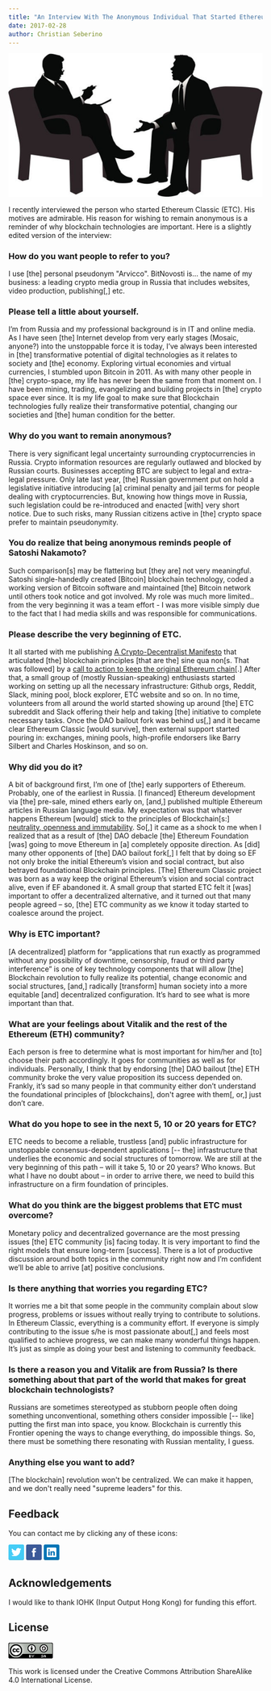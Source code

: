 ```yaml
---
title: "An Interview With The Anonymous Individual That Started Ethereum Classic"
date: 2017-02-28
author: Christian Seberino
---
```


![interview](./dce8d1cb45.jpg)

I recently interviewed the person who started Ethereum Classic (ETC).  His motives are admirable.  His reason for wishing to remain anonymous is a reminder of why blockchain technologies are important.  Here is a slightly edited version of the interview:

### How do you want people to refer to you?

I use [the] personal pseudonym "Arvicco".  BitNovosti is... the name of my business: a leading crypto media group in Russia that includes websites, video production, publishing[,] etc.

### Please tell a little about yourself.

I’m from Russia and my professional background is in IT and online media. As I have seen [the] Internet develop from very early stages (Mosaic, anyone?) into the unstoppable force it is today, I’ve always been interested in [the] transformative potential of digital technologies as it relates to society and [the] economy. Exploring virtual economies and virtual currencies, I stumbled upon Bitcoin in 2011. As with many other people in [the] crypto-space, my life has never been the same from that moment on. I have been mining, trading, evangelizing and building projects in [the] crypto space ever since. It is my life goal to make sure that Blockchain technologies fully realize their transformative potential, changing our societies and [the] human condition for the better.

### Why do you want to remain anonymous?

There is very significant legal uncertainty surrounding cryptocurrencies in Russia. Crypto information resources are regularly outlawed and blocked by Russian courts. Businesses accepting BTC are subject to legal and extra-legal pressure. Only late last year, [the] Russian government put on hold a legislative initiative introducing [a] criminal penalty and jail terms for people dealing with cryptocurrencies. But, knowing how things move in Russia, such legislation could be re-introduced and enacted [with] very short notice. Due to such risks, many Russian citizens active in [the] crypto space prefer to maintain pseudonymity.

### You do realize that being anonymous reminds people of Satoshi Nakamoto?

Such comparison[s] may be flattering but [they are] not very meaningful. Satoshi single-handedly created [Bitcoin] blockchain technology, coded a working version of Bitcoin software and maintained [the] Bitcoin network until others took notice and got involved. My role was much more limited.. from the very beginning it was a team effort - I was more visible simply due to the fact that I had media skills and was responsible for communications.

### Please describe the very beginning of ETC.

It all started with me publishing [A Crypto-Decentralist Manifesto](https://medium.com/@bit_novosti/a-crypto-decentralist-manifesto-6ba1fa0b9ede) that articulated [the] blockchain principles [that are the] sine qua non[s. That was followed] by a [call to action to keep the original Ethereum chain](https://medium.com/@bit_novosti/ethereum-classic-keep-censorship-resistant-ethereum-going-9caab2d0e255)[.]  After that, a small group of (mostly Russian-speaking) enthusiasts started working on setting up all the necessary infrastructure: Github orgs, Reddit, Slack, mining pool, block explorer, ETC website and so on. In no time, volunteers from all around the world started showing up around [the] ETC subreddit and Slack offering their help and taking [the] initiative to complete necessary tasks.  Once the DAO bailout fork was behind us[,] and it became clear Ethereum Classic [would survive], then external support started pouring in: exchanges, mining pools, high-profile endorsers like Barry Silbert and Charles Hoskinson, and so on.

### Why did you do it?

A bit of background first, I’m one of [the] early supporters of Ethereum. Probably, one of the earliest in Russia. [I financed] Ethereum development via [the] pre-sale, mined ethers early on, [and,] published multiple Ethereum articles in Russian language media. My expectation was that whatever happens Ethereum [would] stick to the principles of Blockchain[s:]    [neutrality, openness and immutability](https://medium.com/@bit_novosti/a-crypto-decentralist-manifesto-6ba1fa0b9ede). So[,] it came as a shock to me when I realized that as a result of [the] DAO debacle [the] Ethereum Foundation [was] going to move Ethereum in [a] completely opposite direction. As [did] many other opponents of [the] DAO bailout fork[,] I felt that by doing so EF not only broke the initial Ethereum’s vision and social contract, but also betrayed foundational Blockchain principles. [The] Ethereum Classic project was born as a way keep the original Ethereum’s vision and social contract alive, even if EF abandoned it. A small group that started ETC felt it [was] important to offer a decentralized alternative, and it turned out that many people agreed – so, [the] ETC community as we know it today started to coalesce around the project.

### Why is ETC important?

[A decentralized] platform for “applications that run exactly as programmed without any possibility of downtime, censorship, fraud or third party interference” is one of key technology components that will allow [the] Blockchain revolution to fully realize its potential, change economic and social structures, [and,] radically [transform] human society into a more equitable [and] decentralized configuration. It’s hard to see what is more important than that.

### What are your feelings about Vitalik and the rest of the Ethereum (ETH) community?

Each person is free to determine what is most important for him/her and [to] choose their path accordingly. It goes for communities as well as for individuals. Personally, I think that by endorsing [the] DAO bailout [the] ETH community broke the very value proposition its success depended on. Frankly, it’s sad so many people in that community either don’t understand the foundational principles of [blockchains], don't agree with them[, or,] just don’t care.

### What do you hope to see in the next 5, 10 or 20 years for ETC?

ETC needs to become a reliable, trustless [and] public infrastructure for unstoppable consensus-dependent applications [-- the] infrastructure that underlies the economic and social structures of tomorrow. We are still at the very beginning  of this path – will it take 5, 10 or 20 years? Who knows. But what I have no doubt about – in order to arrive there, we need to build this infrastructure on a firm foundation of principles.

### What do you think are the biggest problems that ETC must overcome?

Monetary policy and decentralized governance are the most pressing issues [the] ETC community [is] facing today. It is very important to find the right models that ensure long-term [success]. There is a lot of productive discussion around both topics in the community right now and I’m confident we’ll be able to arrive [at] positive conclusions.

### Is there anything that worries you regarding ETC?

It worries me a bit that some people in the community complain about slow progress, problems or issues without really trying to contribute to solutions. In Ethereum Classic, everything is a community effort. If everyone is simply contributing to the issue s/he is most passionate about[,] and feels most qualified to achieve progress, we can make many wonderful things happen. It’s just as simple as doing your best and listening to community feedback.

### Is there a reason you and Vitalik are from Russia?  Is there something about that part of the world that makes for great blockchain technologists?

Russians are sometimes stereotyped as stubborn people often doing something unconventional, something others consider impossible [-- like] putting the first man into space, you know. Blockchain is currently this Frontier opening the ways to change everything, do impossible things. So, there must be something there resonating with Russian mentality, I guess.

### Anything else you want to add?

[The blockchain] revolution won't be centralized. We can make it happen, and we don't really need "supreme leaders" for this.

## Feedback

You can contact me by clicking any of these icons:

[![twitter](./fcbc8685c1.png)](https://twitter.com/chris_seberino) [![facebook](./fcbc627df9.png)](https://www.facebook.com/cseberino) [![linkedin](./fcbcf09c9e.png)](https://www.linkedin.com/in/christian-seberino-776897110)

## Acknowledgements

I would like to thank IOHK (Input Output Hong Kong) for funding this effort.

## License

![license](./88x31.png)

This work is licensed under the Creative Commons Attribution ShareAlike 4.0 International License.

